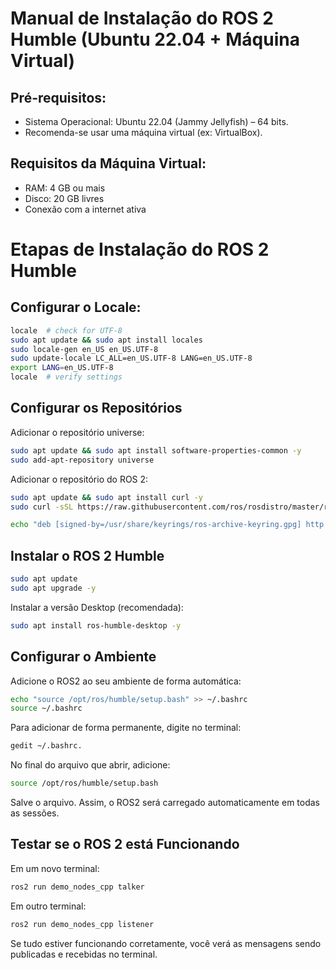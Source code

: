 # Manual de Instalação do ROS 2 Humble (Ubuntu 22.04 + Máquina Virtual)
## Pré-requisitos:
  - Sistema Operacional: Ubuntu 22.04 (Jammy Jellyfish) – 64 bits.
  - Recomenda-se usar uma máquina virtual (ex: VirtualBox).

## Requisitos da Máquina Virtual:
  - RAM: 4 GB ou mais
  - Disco: 20 GB livres
  - Conexão com a internet ativa

# Etapas de Instalação do ROS 2 Humble
## Configurar o Locale:
```bash
locale  # check for UTF-8
sudo apt update && sudo apt install locales
sudo locale-gen en_US en_US.UTF-8
sudo update-locale LC_ALL=en_US.UTF-8 LANG=en_US.UTF-8
export LANG=en_US.UTF-8
locale  # verify settings
```

## Configurar os Repositórios
Adicionar o repositório universe:
```bash
sudo apt update && sudo apt install software-properties-common -y
sudo add-apt-repository universe
```
Adicionar o repositório do ROS 2:
```bash
sudo apt update && sudo apt install curl -y
sudo curl -sSL https://raw.githubusercontent.com/ros/rosdistro/master/ros.asc | sudo tee /usr/share/keyrings/ros-archive-keyring.gpg > /dev/null
```
```bash
echo "deb [signed-by=/usr/share/keyrings/ros-archive-keyring.gpg] http://packages.ros.org/ros2/ubuntu $(. /etc/os-release && echo "$UBUNTU_CODENAME") main" | sudo tee /etc/apt/sources.list.d/ros2.list > /dev/null
```

## Instalar o ROS 2 Humble
```bash
sudo apt update
sudo apt upgrade -y
```

Instalar a versão Desktop (recomendada):
```bash
sudo apt install ros-humble-desktop -y
```

## Configurar o Ambiente

Adicione o ROS2 ao seu ambiente de forma automática:
```bash
echo "source /opt/ros/humble/setup.bash" >> ~/.bashrc
source ~/.bashrc
```

Para adicionar de forma permanente, digite no terminal:
```bash
gedit ~/.bashrc. 
```
No final do arquivo que abrir, adicione:
```bash
source /opt/ros/humble/setup.bash
```

Salve o arquivo. Assim, o ROS2 será carregado automaticamente em todas as sessões.

## Testar se o ROS 2 está Funcionando
Em um novo terminal:
```bash
ros2 run demo_nodes_cpp talker
```
Em outro terminal:
```bash
ros2 run demo_nodes_cpp listener
```
Se tudo estiver funcionando corretamente, você verá as mensagens sendo publicadas e recebidas no terminal.


